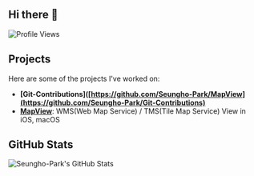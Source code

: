 ## Hi there 👋

![Profile Views](https://komarev.com/ghpvc/?username=Seungho-Park&color=blue)

## Projects

Here are some of the projects I've worked on:

- **[Git-Contributions]([https://github.com/Seungho-Park/MapView](https://github.com/Seungho-Park/Git-Contributions)**
- **[MapView](https://github.com/Seungho-Park/MapView)**: WMS(Web Map Service) / TMS(Tile Map Service) View in iOS, macOS

## GitHub Stats

![Seungho-Park's GitHub Stats](https://github-readme-stats.vercel.app/api?username=Seungho-Park&show_icons=true&theme=radical)

<!--
**Seungho-Park/Seungho-Park** is a ✨ _special_ ✨ repository because its `README.md` (this file) appears on your GitHub profile.

Here are some ideas to get you started:

- 🔭 I’m currently working on ...
- 🌱 I’m currently learning ...
- 👯 I’m looking to collaborate on ...
- 🤔 I’m looking for help with ...
- 💬 Ask me about ...
- 📫 How to reach me: ...
- 😄 Pronouns: ...
- ⚡ Fun fact: ...
-->
